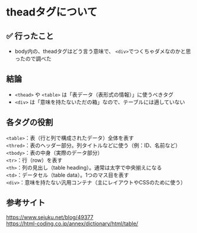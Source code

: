 # theadタグについて

## ✅ 行ったこと

- body内の、theadタグはどう言う意味で、 `<div>`でつくちゃダメなのかと思ったので調べた

## 結論
- `<thead>` や `<table>` は「表データ（表形式の情報）」に使うべきタグ
- `<div>` は「意味を持たないただの箱」なので、テーブルには適していない

## 各タグの役割
`<table>`：表（行と列で構成されたデータ）全体を表す<br>
`<thred>`：表のヘッダー部分。列タイトルなどに使う（例：ID、名前など）<br>
`<tbody>`：表の中身（実際のデータ部分）<br>
`<tr>`：行（row）を表す<br>
`<th>`：列の見出し（table heading）。通常は太字で中央揃えになる<br>
`<td>`：データセル（table data）。1つのマス目を表す<br>
`<div>`：意味を持たない汎用コンテナ（主にレイアウトやCSSのために使う）<br>

## 参考サイト
https://www.sejuku.net/blog/49377<br>
https://html-coding.co.jp/annex/dictionary/html/table/
